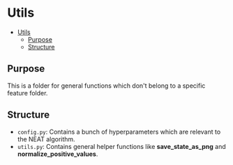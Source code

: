 # Utils

- [Utils](#utils)
  - [Purpose](#purpose)
  - [Structure](#structure)

## Purpose

This is a folder for general functions which don't belong to a specific feature folder.

## Structure

- `config.py`: Contains a bunch of hyperparameters which are relevant to the NEAT algorithm.
- `utils.py`: Contains general helper functions like **save_state_as_png** and **normalize_positive_values**.
